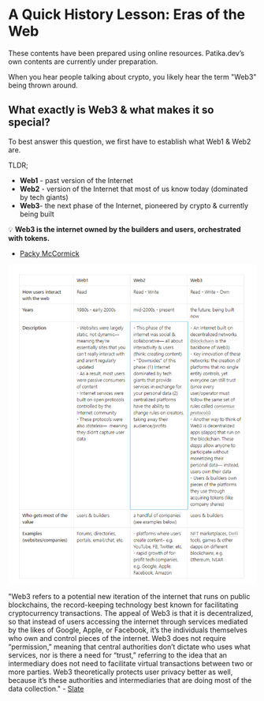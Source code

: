 # A Quick History Lesson: Eras of the Web

These contents have been prepared using online resources. Patika.dev’s own contents are currently under preparation.

When you hear people talking about crypto, you likely hear the term "Web3" being thrown around.

## **What exactly is Web3 & what makes it so special?**

To best answer this question, we first have to establish what Web1 & Web2 are.

TLDR;

- **Web1** - past version of the Internet
- **Web2** - version of the Internet that most of us know today (dominated by tech giants)
- **Web3**- the next phase of the Internet, pioneered by crypto & currently being built

💡 **Web3 is the internet owned by the builders and users, orchestrated with tokens.**
- [Packy McCormick](https://twitter.com/packyM)

![images](https://raw.githubusercontent.com/Kodluyoruz/taskforce/main/Web3/quickHistoryLessonErasoftheWeb/figures/quickhistorylesson.PNG)

"Web3 refers to a potential new iteration of the internet that runs on public blockchains, the record-keeping technology best known for facilitating cryptocurrency transactions. The appeal of Web3 is that it is decentralized, so that instead of users accessing the internet through services mediated by the likes of Google, Apple, or Facebook, it’s the individuals themselves who own and control pieces of the internet. Web3 does not require “permission,” meaning that central authorities don’t dictate who uses what services, nor is there a need for “trust,” referring to the idea that an intermediary does not need to facilitate virtual transactions between two or more parties. Web3 theoretically protects user privacy better as well, because it’s these authorities and intermediaries that are doing most of the data collection." - [Slate](https://slate.com/technology/2021/11/web3-explained-crypto-nfts-bored-apes.html)
